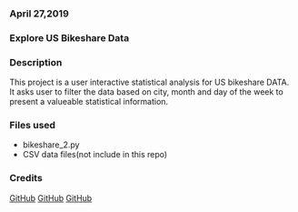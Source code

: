 ### April 27,2019


### Explore US Bikeshare Data


### Description
This project is a user interactive statistical analysis for US bikeshare DATA. It asks user to filter the data based on city, month and day of the week to present a valueable statistical information.

### Files used
* bikeshare_2.py
* CSV data files(not include in this repo)

### Credits
[GitHub](https://pandas.pydata.org/pandas-docs/stable/reference/api/pandas.to_datetime.html)
[GitHub](https://pandas.pydata.org/pandas-docs/stable/reference/api/pandas.DataFrame.mode.html)
[GitHub](https://pandas.pydata.org/pandas-docs/stable/reference/api/pandas.DataFrame.iloc.html)
